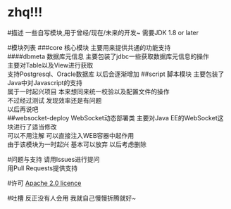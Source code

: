 # zhq!!!

#描述
一些自写模块,用于曾经/现在/未来的开发~
需要JDK 1.8 or later

#模块列表
###core 
  核心模块 主要用来提供共通的功能支持<br/>
####dbmeta 
  数据库元信息 主要包装了jdbc一些获取数据库元信息的操作<br/>
  主要对Table以及View进行获取<br/>
  支持Postgresql、Oracle数据库 以后会逐渐增加
##script 
  脚本模块 主要包装了Java中对Javascript的支持<br/>
  属于一时起兴项目 本来想同来统一校验以及配置文件的操作<br/>
  不过经过测试 发现效率还是有问题<br/>
  以后再说吧<br/>
##websocket-deploy
  WebSocket动态部署类 主要对Java EE的WebSocket这块进行了适当修改<br/>
  可以不用注解 可以直接注入WEB容器中起作用<br/>
  由于该模块为一时起兴 基本可以放弃 以后考虑删除<br/>

#问题与支持
请用Issues进行提问<br/>
用Pull Requests提供支持<br/>

#许可
[Apache 2.0 licence](https://github.com/legend0702/zhq/blob/master/LICENSE)

#吐槽
反正没有人会用 我就自己慢慢折腾就好~
